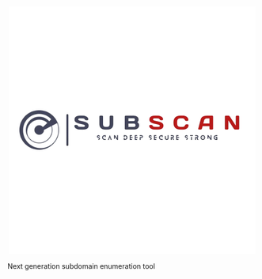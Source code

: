 <div align="center">
  <picture>
    <source media="(prefers-color-scheme: dark)" srcset="https://github.com/eredotpkfr/subscan/blob/refactors/assets/logo-light.png">
    <img alt="Subscan Logo" src="https://github.com/eredotpkfr/subscan/blob/refactors/assets/logo-dark.png">
  </picture>
</div>

Next generation subdomain enumeration tool
